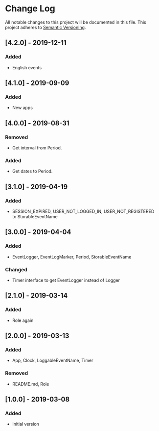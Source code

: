 # Change Log
All notable changes to this project will be documented in this file.
This project adheres to [Semantic Versioning](http://semver.org/).

## [4.2.0] - 2019-12-11
### Added
- English events

## [4.1.0] - 2019-09-09
### Added
- New apps

## [4.0.0] - 2019-08-31
### Removed
- Get interval from Period.
### Added
- Get dates to Period.

## [3.1.0] - 2019-04-19
### Added
- SESSION_EXPIRED, USER_NOT_LOGGED_IN, USER_NOT_REGISTERED to StorableEventName

## [3.0.0] - 2019-04-04
### Added
- EventLogger, EventLogMarker, Period, StorableEventName
### Changed
- Timer interface to get EventLogger instead of Logger

## [2.1.0] - 2019-03-14
### Added
- Role again

## [2.0.0] - 2019-03-13
### Added
- App, Clock, LoggableEventName, Timer
### Removed
- README.md, Role

## [1.0.0] - 2019-03-08
### Added
- Initial version
